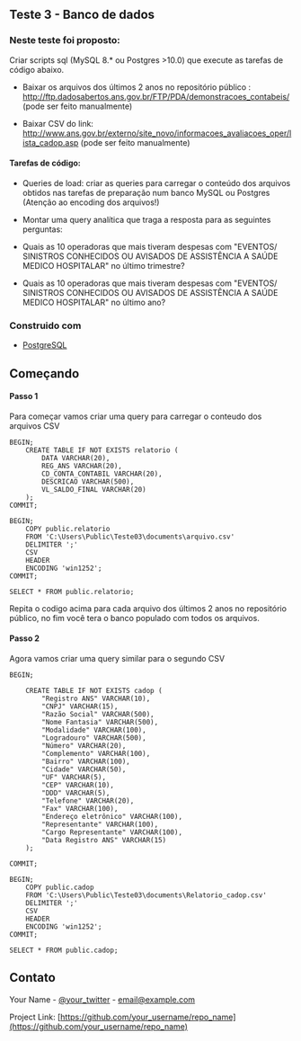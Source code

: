 ## Teste 3 - Banco de dados

### Neste teste foi proposto:
Criar scripts sql (MySQL 8.* ou Postgres >10.0) que execute as tarefas de código abaixo.

- Baixar os arquivos dos últimos 2 anos no repositório público : http://ftp.dadosabertos.ans.gov.br/FTP/PDA/demonstracoes_contabeis/ (pode ser feito manualmente)

- Baixar CSV do link: http://www.ans.gov.br/externo/site_novo/informacoes_avaliacoes_oper/lista_cadop.asp (pode ser feito manualmente)

#### Tarefas de código:

- Queries de load: criar as queries para carregar o conteúdo dos arquivos obtidos nas tarefas de preparação num banco MySQL ou Postgres (Atenção ao encoding dos arquivos!)

- Montar uma query analítica que traga a resposta para as seguintes perguntas:

- Quais as 10 operadoras que mais tiveram despesas com "EVENTOS/ SINISTROS CONHECIDOS OU AVISADOS  DE ASSISTÊNCIA A SAÚDE MEDICO HOSPITALAR" no último trimestre?

- Quais as 10 operadoras que mais tiveram despesas com "EVENTOS/ SINISTROS CONHECIDOS OU AVISADOS  DE ASSISTÊNCIA A SAÚDE MEDICO HOSPITALAR" no último ano?


### Construido com

* [PostgreSQL](https://www.postgresql.org/)


## Começando

#### Passo 1

Para começar vamos criar uma query para carregar o conteudo dos arquivos CSV

```
BEGIN;
    CREATE TABLE IF NOT EXISTS relatorio (
        DATA VARCHAR(20),
        REG_ANS VARCHAR(20),
        CD_CONTA_CONTABIL VARCHAR(20),
        DESCRICAO VARCHAR(500),
        VL_SALDO_FINAL VARCHAR(20)
    );
COMMIT;

BEGIN;
    COPY public.relatorio
    FROM 'C:\Users\Public\Teste03\documents\arquivo.csv'
    DELIMITER ';'
    CSV
    HEADER
    ENCODING 'win1252';
COMMIT;

SELECT * FROM public.relatorio;
```
Repita o codigo acima para cada arquivo dos últimos 2 anos no repositório público, no fim você tera o banco populado com todos os arquivos.

#### Passo 2

Agora vamos criar uma query similar para o segundo CSV

```
BEGIN;

    CREATE TABLE IF NOT EXISTS cadop (
        "Registro ANS" VARCHAR(10),
		"CNPJ" VARCHAR(15),
        "Razão Social" VARCHAR(500),
        "Nome Fantasia" VARCHAR(500),
		"Modalidade" VARCHAR(100),
		"Logradouro" VARCHAR(500),
		"Número" VARCHAR(20),
		"Complemento" VARCHAR(100),
		"Bairro" VARCHAR(100),
		"Cidade" VARCHAR(50),
		"UF" VARCHAR(5),
		"CEP" VARCHAR(10),
		"DDD" VARCHAR(5),
		"Telefone" VARCHAR(20),
		"Fax" VARCHAR(100),
		"Endereço eletrônico" VARCHAR(100),
		"Representante" VARCHAR(100),
		"Cargo Representante" VARCHAR(100),
		"Data Registro ANS" VARCHAR(15)
    );
	
COMMIT;

BEGIN;
    COPY public.cadop
    FROM 'C:\Users\Public\Teste03\documents\Relatorio_cadop.csv'
    DELIMITER ';'
    CSV
    HEADER
    ENCODING 'win1252';
COMMIT;

SELECT * FROM public.cadop;
```




## Contato

Your Name - [@your_twitter](https://twitter.com/your_username) - email@example.com

Project Link: [https://github.com/your_username/repo_name](https://github.com/your_username/repo_name)
